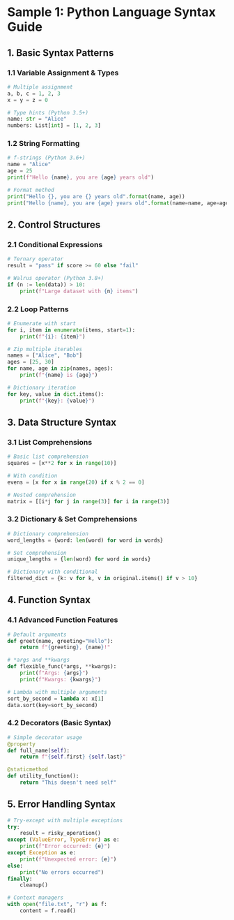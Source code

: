 # Sample 1: Python Language Syntax Guide

## 1. Basic Syntax Patterns
### 1.1 Variable Assignment & Types
```python
# Multiple assignment
a, b, c = 1, 2, 3
x = y = z = 0

# Type hints (Python 3.5+)
name: str = "Alice"
numbers: List[int] = [1, 2, 3]
```

### 1.2 String Formatting
```python
# f-strings (Python 3.6+)
name = "Alice"
age = 25
print(f"Hello {name}, you are {age} years old")

# Format method
print("Hello {}, you are {} years old".format(name, age))
print("Hello {name}, you are {age} years old".format(name=name, age=age))
```

## 2. Control Structures
### 2.1 Conditional Expressions
```python
# Ternary operator
result = "pass" if score >= 60 else "fail"

# Walrus operator (Python 3.8+)
if (n := len(data)) > 10:
    print(f"Large dataset with {n} items")
```

### 2.2 Loop Patterns
```python
# Enumerate with start
for i, item in enumerate(items, start=1):
    print(f"{i}: {item}")

# Zip multiple iterables
names = ["Alice", "Bob"]
ages = [25, 30]
for name, age in zip(names, ages):
    print(f"{name} is {age}")

# Dictionary iteration
for key, value in dict.items():
    print(f"{key}: {value}")
```

## 3. Data Structure Syntax
### 3.1 List Comprehensions
```python
# Basic list comprehension
squares = [x**2 for x in range(10)]

# With condition
evens = [x for x in range(20) if x % 2 == 0]

# Nested comprehension
matrix = [[i*j for j in range(3)] for i in range(3)]
```

### 3.2 Dictionary & Set Comprehensions
```python
# Dictionary comprehension
word_lengths = {word: len(word) for word in words}

# Set comprehension
unique_lengths = {len(word) for word in words}

# Dictionary with conditional
filtered_dict = {k: v for k, v in original.items() if v > 10}
```

## 4. Function Syntax
### 4.1 Advanced Function Features
```python
# Default arguments
def greet(name, greeting="Hello"):
    return f"{greeting}, {name}!"

# *args and **kwargs
def flexible_func(*args, **kwargs):
    print(f"Args: {args}")
    print(f"Kwargs: {kwargs}")

# Lambda with multiple arguments
sort_by_second = lambda x: x[1]
data.sort(key=sort_by_second)
```

### 4.2 Decorators (Basic Syntax)
```python
# Simple decorator usage
@property
def full_name(self):
    return f"{self.first} {self.last}"

@staticmethod
def utility_function():
    return "This doesn't need self"
```

## 5. Error Handling Syntax
```python
# Try-except with multiple exceptions
try:
    result = risky_operation()
except (ValueError, TypeError) as e:
    print(f"Error occurred: {e}")
except Exception as e:
    print(f"Unexpected error: {e}")
else:
    print("No errors occurred")
finally:
    cleanup()

# Context managers
with open("file.txt", "r") as f:
    content = f.read()
```